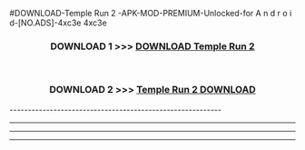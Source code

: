 #DOWNLOAD-Temple Run 2 -APK-MOD-PREMIUM-Unlocked-for A n d r o i d-[NO.ADS]-4xc3e 4xc3e 



<div align="center">

<h3>DOWNLOAD 1 >>> <a href="https://getmod2.web.app/?judul=Temple Run 2 ">DOWNLOAD Temple Run 2 </a></h3><br>

<h3>DOWNLOAD 2 >>> <a href="https://getmod2.web.app/?judul=Temple Run 2 ">Temple Run 2  DOWNLOAD </a></h3>

</div>
----------------------------------------------------------

----------------------------------------------------------

----------------------------------------------------------

----------------------------------------------------------



